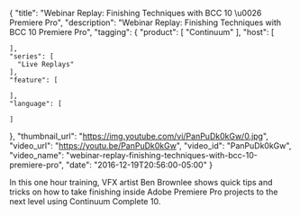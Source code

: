 {
  "title": "Webinar Replay: Finishing Techniques with BCC 10 \u0026 Premiere Pro",
  "description": "Webinar Replay: Finishing Techniques with BCC 10 Premiere Pro",
  "tagging": {
    "product": [
      "Continuum"
    ],
    "host": [

    ],
    "series": [
      "Live Replays"
    ],
    "feature": [

    ],
    "language": [

    ]
  },
  "thumbnail_url": "https://img.youtube.com/vi/PanPuDk0kGw/0.jpg",
  "video_url": "https://youtu.be/PanPuDk0kGw",
  "video_id": "PanPuDk0kGw",
  "video_name": "webinar-replay-finishing-techniques-with-bcc-10-premiere-pro",
  "date": "2016-12-19T20:56:00-05:00"
}

In this one hour training, VFX artist Ben Brownlee shows quick tips and tricks
on how to take finishing inside Adobe Premiere Pro projects to the next level
using Continuum Complete 10.


